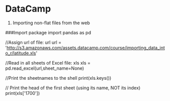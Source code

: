 # DataCamp
1. Importing non-flat files from the web

###Import package
import pandas as pd

//Assign url of file: url
url = 'http://s3.amazonaws.com/assets.datacamp.com/course/importing_data_into_r/latitude.xls'

//Read in all sheets of Excel file: xls
xls = pd.read_excel(url,sheet_name=None)

//Print the sheetnames to the shell
print(xls.keys())

// Print the head of the first sheet (using its name, NOT its index)
print(xls['1700'])
